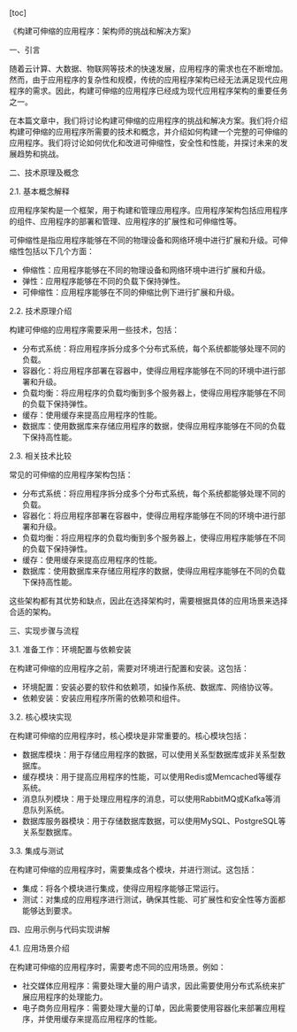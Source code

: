 
[toc]                    
                
                
《构建可伸缩的应用程序：架构师的挑战和解决方案》

一、引言

随着云计算、大数据、物联网等技术的快速发展，应用程序的需求也在不断增加。然而，由于应用程序的复杂性和规模，传统的应用程序架构已经无法满足现代应用程序的需求。因此，构建可伸缩的应用程序已经成为现代应用程序架构的重要任务之一。

在本篇文章中，我们将讨论构建可伸缩的应用程序的挑战和解决方案。我们将介绍构建可伸缩的应用程序所需要的技术和概念，并介绍如何构建一个完整的可伸缩的应用程序。我们将讨论如何优化和改进可伸缩性，安全性和性能，并探讨未来的发展趋势和挑战。

二、技术原理及概念

2.1. 基本概念解释

应用程序架构是一个框架，用于构建和管理应用程序。应用程序架构包括应用程序的组件、应用程序的部署和管理、应用程序的扩展性和可伸缩性等。

可伸缩性是指应用程序能够在不同的物理设备和网络环境中进行扩展和升级。可伸缩性包括以下几个方面：

- 伸缩性：应用程序能够在不同的物理设备和网络环境中进行扩展和升级。
- 弹性：应用程序能够在不同的负载下保持弹性。
- 可伸缩性：应用程序能够在不同的伸缩比例下进行扩展和升级。

2.2. 技术原理介绍

构建可伸缩的应用程序需要采用一些技术，包括：

- 分布式系统：将应用程序拆分成多个分布式系统，每个系统都能够处理不同的负载。
- 容器化：将应用程序部署在容器中，使得应用程序能够在不同的环境中进行部署和升级。
- 负载均衡：将应用程序的负载均衡到多个服务器上，使得应用程序能够在不同的负载下保持弹性。
- 缓存：使用缓存来提高应用程序的性能。
- 数据库：使用数据库来存储应用程序的数据，使得应用程序能够在不同的负载下保持高性能。

2.3. 相关技术比较

常见的可伸缩的应用程序架构包括：

- 分布式系统：将应用程序拆分成多个分布式系统，每个系统都能够处理不同的负载。
- 容器化：将应用程序部署在容器中，使得应用程序能够在不同的环境中进行部署和升级。
- 负载均衡：将应用程序的负载均衡到多个服务器上，使得应用程序能够在不同的负载下保持弹性。
- 缓存：使用缓存来提高应用程序的性能。
- 数据库：使用数据库来存储应用程序的数据，使得应用程序能够在不同的负载下保持高性能。

这些架构都有其优势和缺点，因此在选择架构时，需要根据具体的应用场景来选择合适的架构。

三、实现步骤与流程

3.1. 准备工作：环境配置与依赖安装

在构建可伸缩的应用程序之前，需要对环境进行配置和安装。这包括：

- 环境配置：安装必要的软件和依赖项，如操作系统、数据库、网络协议等。
- 依赖安装：安装应用程序所需的依赖项和组件。

3.2. 核心模块实现

在构建可伸缩的应用程序时，核心模块是非常重要的。核心模块包括：

- 数据库模块：用于存储应用程序的数据，可以使用关系型数据库或非关系型数据库。
- 缓存模块：用于提高应用程序的性能，可以使用Redis或Memcached等缓存系统。
- 消息队列模块：用于处理应用程序的消息，可以使用RabbitMQ或Kafka等消息队列系统。
- 数据库服务器模块：用于存储数据库数据，可以使用MySQL、PostgreSQL等关系型数据库。

3.3. 集成与测试

在构建可伸缩的应用程序时，需要集成各个模块，并进行测试。这包括：

- 集成：将各个模块进行集成，使得应用程序能够正常运行。
- 测试：对集成的应用程序进行测试，确保其性能、可扩展性和安全性等方面都能够达到要求。

四、应用示例与代码实现讲解

4.1. 应用场景介绍

在构建可伸缩的应用程序时，需要考虑不同的应用场景。例如：

- 社交媒体应用程序：需要处理大量的用户请求，因此需要使用分布式系统来扩展应用程序的处理能力。
- 电子商务应用程序：需要处理大量的订单，因此需要使用容器化来部署应用程序，并使用缓存来提高应用程序的性能。

